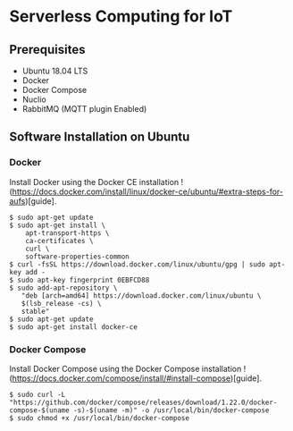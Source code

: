 # Serverless Computing for IoT

## Prerequisites
- Ubuntu 18.04 LTS
- Docker 
- Docker Compose
- Nuclio
- RabbitMQ (MQTT plugin Enabled)

## Software Installation on Ubuntu 

### Docker

Install Docker using the Docker CE installation !(https://docs.docker.com/install/linux/docker-ce/ubuntu/#extra-steps-for-aufs)[guide].

```
$ sudo apt-get update
$ sudo apt-get install \
    apt-transport-https \
    ca-certificates \
    curl \
    software-properties-common
$ curl -fsSL https://download.docker.com/linux/ubuntu/gpg | sudo apt-key add -
$ sudo apt-key fingerprint 0EBFCD88
$ sudo add-apt-repository \
   "deb [arch=amd64] https://download.docker.com/linux/ubuntu \
   $(lsb_release -cs) \
   stable"
$ sudo apt-get update
$ sudo apt-get install docker-ce
```

### Docker Compose
Install Docker Compose using the Docker Compose installation !(https://docs.docker.com/compose/install/#install-compose)[guide].

```
$ sudo curl -L "https://github.com/docker/compose/releases/download/1.22.0/docker-compose-$(uname -s)-$(uname -m)" -o /usr/local/bin/docker-compose
$ sudo chmod +x /usr/local/bin/docker-compose
```
